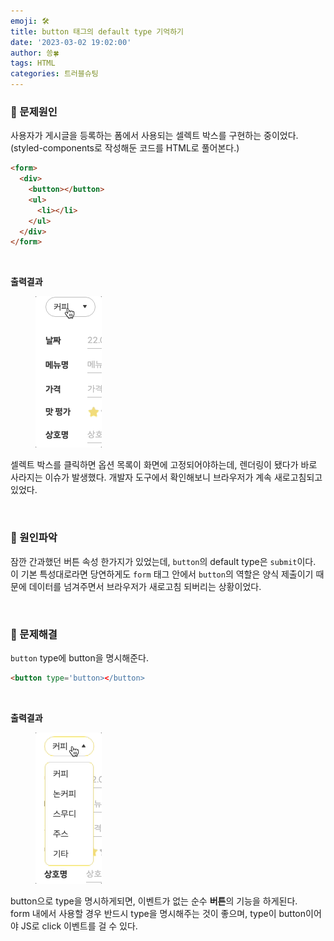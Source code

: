 ```yaml
---
emoji: 🛠
title: button 태그의 default type 기억하기
date: '2023-03-02 19:02:00'
author: 씅🍀
tags: HTML
categories: 트러블슈팅
---
```


### 💎 문제원인

사용자가 게시글을 등록하는 폼에서 사용되는 셀렉트 박스를 구현하는 중이었다.
(styled-components로 작성해둔 코드를 HTML로 풀어본다.)

```html
<form>
  <div>
    <button></button>
    <ul>
      <li></li>
    </ul>
  </div>
</form>
```

<br />

**출력결과**

<figure style="width: 150px" class="align-left">
  <img src="error.gif" alt="셀렉트박스 문제 해결">
</figure>
 
셀렉트 박스를 클릭하면 옵션 목록이 화면에 고정되어야하는데, 렌더링이 됐다가 바로 사라지는 이슈가 발생했다. 개발자 도구에서 확인해보니 브라우저가 계속 새로고침되고 있었다.

<br />

### 💎 원인파악

잠깐 간과했던 버튼 속성 한가지가 있었는데, `button`의 default type은 `submit`이다.
이 기본 특성대로라면 당연하게도 `form` 태그 안에서 `button`의 역할은 양식 제출이기 때문에 데이터를 넘겨주면서 브라우저가 새로고침 되버리는 상황이었다.

<br />

### 💎 문제해결

`button` type에 button을 명시해준다.

```html
<button type='button></button>
```

<br />

**출력결과**

<figure style="width: 150px" class="align-left">
  <img src="solve.gif" alt="셀렉트박스 문제 해결">
</figure>

button으로 type을 명시하게되면, 이벤트가 없는 순수 **버튼**의 기능을 하게된다.  
form 내에서 사용할 경우 반드시 type을 명시해주는 것이 좋으며, type이 button이어야 JS로 click 이벤트를 걸 수 있다.

```toc

```
